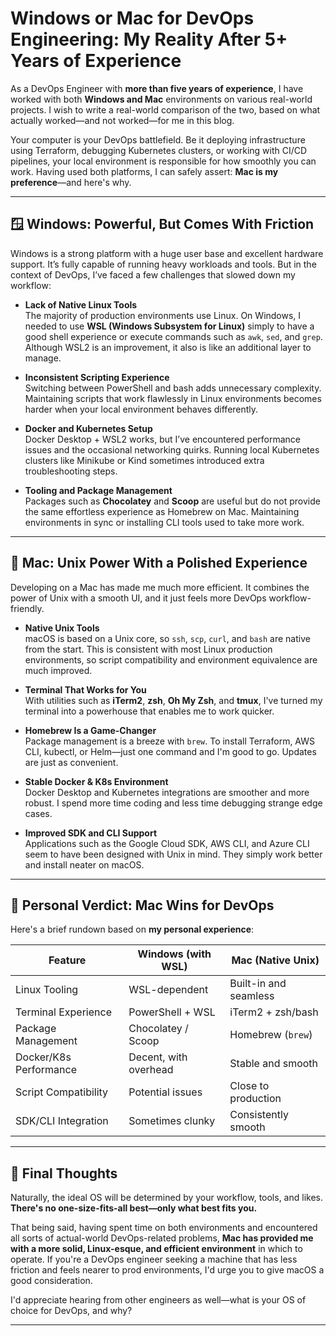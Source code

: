 # Windows or Mac for DevOps Engineering: My Reality After 5+ Years of Experience

As a DevOps Engineer with **more than five years of experience**, I have worked with both **Windows and Mac** environments on various real-world projects. I wish to write a real-world comparison of the two, based on what actually worked—and not worked—for me in this blog.

Your computer is your DevOps battlefield. Be it deploying infrastructure using Terraform, debugging Kubernetes clusters, or working with CI/CD pipelines, your local environment is responsible for how smoothly you can work. Having used both platforms, I can safely assert: **Mac is my preference**—and here's why.

---

## 🪟 Windows: Powerful, But Comes With Friction

Windows is a strong platform with a huge user base and excellent hardware support. It’s fully capable of running heavy workloads and tools. But in the context of DevOps, I’ve faced a few challenges that slowed down my workflow:

- **Lack of Native Linux Tools**  
  The majority of production environments use Linux. On Windows, I needed to use **WSL (Windows Subsystem for Linux)** simply to have a good shell experience or execute commands such as `awk`, `sed`, and `grep`. Although WSL2 is an improvement, it also is like an additional layer to manage.

- **Inconsistent Scripting Experience**  
  Switching between PowerShell and bash adds unnecessary complexity. Maintaining scripts that work flawlessly in Linux environments becomes harder when your local environment behaves differently.

- **Docker and Kubernetes Setup**  
  Docker Desktop + WSL2 works, but I’ve encountered performance issues and the occasional networking quirks. Running local Kubernetes clusters like Minikube or Kind sometimes introduced extra troubleshooting steps.

- **Tooling and Package Management**  
  Packages such as **Chocolatey** and **Scoop** are useful but do not provide the same effortless experience as Homebrew on Mac. Maintaining environments in sync or installing CLI tools used to take more work.

---

## 🍎 Mac: Unix Power With a Polished Experience

Developing on a Mac has made me much more efficient. It combines the power of Unix with a smooth UI, and it just feels more DevOps workflow-friendly.

- **Native Unix Tools**  
  macOS is based on a Unix core, so `ssh`, `scp`, `curl`, and `bash` are native from the start. This is consistent with most Linux production environments, so script compatibility and environment equivalence are much improved.

- **Terminal That Works for You**  
  With utilities such as **iTerm2**, **zsh**, **Oh My Zsh**, and **tmux**, I've turned my terminal into a powerhouse that enables me to work quicker.

- **Homebrew Is a Game-Changer**  
  Package management is a breeze with `brew`. To install Terraform, AWS CLI, kubectl, or Helm—just one command and I'm good to go. Updates are just as convenient.

- **Stable Docker & K8s Environment**  
  Docker Desktop and Kubernetes integrations are smoother and more robust. I spend more time coding and less time debugging strange edge cases.

- **Improved SDK and CLI Support**  
  Applications such as the Google Cloud SDK, AWS CLI, and Azure CLI seem to have been designed with Unix in mind. They simply work better and install neater on macOS.

---

## 🧠 Personal Verdict: Mac Wins for DevOps

Here's a brief rundown based on **my personal experience**:

| Feature                  | Windows (with WSL)    | Mac (Native Unix)       |
|--------------------------|-----------------------|--------------------------|
| Linux Tooling            | WSL-dependent         | Built-in and seamless    |
| Terminal Experience      | PowerShell + WSL      | iTerm2 + zsh/bash        |
| Package Management       | Chocolatey / Scoop    | Homebrew (`brew`)        |
| Docker/K8s Performance   | Decent, with overhead | Stable and smooth        |
| Script Compatibility     | Potential issues      | Close to production      |
| SDK/CLI Integration      | Sometimes clunky      | Consistently smooth      |

---

## 💬 Final Thoughts

Naturally, the ideal OS will be determined by your workflow, tools, and likes. **There's no one-size-fits-all best—only what best fits you.**

That being said, having spent time on both environments and encountered all sorts of actual-world DevOps-related problems, **Mac has provided me with a more solid, Linux-esque, and efficient environment** in which to operate. If you're a DevOps engineer seeking a machine that has less friction and feels nearer to prod environments, I'd urge you to give macOS a good consideration.

I'd appreciate hearing from other engineers as well—what is your OS of choice for DevOps, and why?

---
